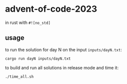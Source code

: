 # advent-of-code-2023

in rust with `#![no_std]`

## usage

to run the solution for day N on the input `inputs/dayN.txt`:

    cargo run dayN inputs/dayN.txt

to build and run all solutions in release mode and time it:

    ./time_all.sh

